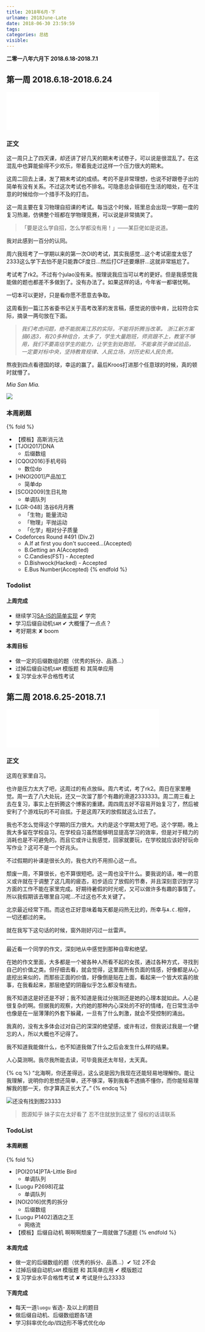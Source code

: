 ```yaml
---
title: 2018年6月·下
urlname: 2018June-Late
date: 2018-06-30 23:59:59
tags:
categories: 总结
visible:
---
```


**二零一八年六月下**
**2018.6.18-2018.7.1**

<!-- more -->

## 第一周 2018.6.18-2018.6.24

<iframe frameborder="no" border="0" marginwidth="0" marginheight="0" width=400 height=100 src="//music.163.com/outchain/player?type=2&id=4257618&auto=0&height=66"></iframe>

### 正文

这一周只上了四天课，却还讲了好几天的期末考试卷子，可以说是很混乱了。在这混乱中也算能偷得不少欢乐，带着我走过这样一个压力很大的期末。

这周二回去上课，发了期末考试的成绩。考的不是非常理想，也说不好跟卷子出的简单有没有关系。不过这次考试也不排名。可隐患总会徘徊在生活的暗处，在不注意的时候给你一个措手不及的打击。

这一周主要在复习物理自招课的考试。每当这个时候，班里总会出现一学期一度的复习热潮，仿佛整个班都在学物理竞赛，可以说是非常搞笑了。

> 「要是这么学自招，怎么学都没有用！」——某巨佬如是说道。

我对此感到一百分的认同。

周六我班考了一学期以来的第一次OI的考试，其实我感觉...这个考试密度太低了2333这么学下去怕不是只能靠CF度日...然后打CF还要爆肝...这就非常尴尬了。

考试考了rk2。不过有个julao没有来。按理说我应当可以考的更好。但是我感觉我能做的题也都差不多做到了。没有办法了。如果这样的话，今年省一都堪忧啊。

一切本可以更好，只是看你愿不愿意去争取。

这周看到一篇江苏省委书记关于高考改革的发言稿，感觉说的很中肯，比较符合实际，摘录一两句放在下面。

> *我们考虑问题，绝不能脱离江苏的实际，不能将折腾当改革。*
> *浙江新方案搞6选3，有20多种组合，太多了，学生大量跑班，师资跟不上，教室不够用，我们不要高估学生的能力，让学生到处跑班。*
> *不能拿孩子做试验品，一定要对标中央，坚持教育规律、人民立场，对历史和人民负责。*

熬夜到四点看德国的球，幸运的赢了。最后Kroos打进那个任意球的时候，真的顿时就懵了。

*Mia San Mia.*

![](/images/20180623-germany.jpeg)

### 本周刷题

{% fold %}
+ 【模板】高斯消元法 
+ [TJOI2017]DNA 
	+ 后缀数组
+ [CQOI2016]手机号码 
	+ 数位dp
+ [HNOI2001]产品加工 
	+ 简单dp
+ [SCOI2009]生日礼物 
	+ 单调队列
+ [LGR-048] 洛谷6月月赛
	+ 「生物」能量流动
	+ 「物理」平抛运动 
	+ 「化学」相对分子质量 
+ Codeforces Round #491 (Div.2)
	+ A.If at first you don't succeed...(Accepted)
	+ B.Getting an A(Accepted)
	+ C.Candies(FST) - Accepted
	+ D.Bishwock(Hacked) - Accepted
	+ E.Bus Number(Accepted)
{% endfold %}

### Todolist

#### 上周完成

+ 继续学习[SA-IS的简单实现](https://zhuanlan.zhihu.com/p/28331415) ✔ 学完
+ 学习后缀自动机`SAM` ✔ 大概懂了一点点？
+ 考好期末 ✘ boom

#### 本周目标

+ 做一定的后缀数组的题（优秀的拆分、品酒...）
+ 过掉后缀自动机`SAM` 模版题 和 其简单应用
+ 复习学业水平合格性考试


## 第二周 2018.6.25-2018.7.1

<iframe frameborder="no" border="0" marginwidth="0" marginheight="0" width=400 height=100 src="//music.163.com/outchain/player?type=2&id=574869360&auto=0&height=66"></iframe>

### 正文

这周在家里自习。

也许是压力太大了吧，这周过的有点放纵。周六考试，考了rk2。周日在家里睡觉。周一去了八大处玩，还又一次溜了那个有趣的滑道2333333。周二周三看上去在复习，事实上在折腾这个博客的重建。周四周五好不容易开始复习了，然后被安利了个游戏玩的不可自拔。于是这周7天的放假就这么过去了。

我也不怎么觉得这个学期的压力很大。大约是这个学期太短了吧。这个学期，晚上我大多留在学校自习。在学校自习虽然能够明显提高学习的效率，但是对于精力的消耗也是不可避免的。而且它或许让我感觉，回家就要玩，在学校就应该好好玩命写作业？这可不是一个好兆头。

不过假期的补课是很长久的，我也大约不用担心这一点。

颓废一周，不算很长，也不算很短吧。这一周也没干什么。要我说的话，唯一的意义或许就在于调整了这几周的疲态，初步适应了放假的节奏，并且深刻意识到学习方面的工作不能在家里完成。好期待暑假的时光呢，又可以做许多有趣的事情了。所以我假期该去哪里自习呢...不过这也不太关键了。

北京最近经常下雨。而这也正好意味着每天都是闷热无比的，所幸与`A.C.`相伴，一切还都过的来。

就在我写下这句话的时候，窗外刚好闪过一丝雷声。

- - -

最近看一个同学的作文，深刻地从中感觉到那种自卑和绝望。

在她的作文里面，大多都是一个被各种人所看不起的女孩，通过各种方式，寻找到自己的价值之类。但仔细去看，就会觉得，这里面所有负面的情感，好像都是从心底挖出来似的，而那些正面的价值，好像倒是贴在上面，看起来一个皆大欢喜的故事，在我看起来，那层绝望的阴霾似乎怎么都没有褪去。

我不知道这是好还是不好；我不知道是我过分揣测还是她的心理本就如此。人心是很复杂的啊。但据我的观察，大约她的那种内心深处的不好的情绪，在日常生活中也像是在一层薄薄的外套下躲藏，一旦有了什么刺激，就会不受控制的涌出。

我真的，没有太多体会过对自己的深深的绝望感，或许有过，但我说过我是一个健忘的人，所以大概也不记得了。

我不知道我能做什么，也不知道我做了什么之后会发生什么样的结果。

人心莫测啊。我尽我所能去读，可毕竟我还太年轻，太天真。

{% cq %} “北海啊，你还差得远，这么说是因为我现在还能轻易地理解你。能让我理解，说明你的思想还简单，还不够深，等到我看不透搞不懂你，而你能轻易理解我的那一天，你才算真正长大了。” {% endcq %}

![还没有找到图23333](title2.jpg)

> 图源知乎 妹子实在太好看了 忍不住就放到这里了 侵权的话请联系

### TodoList

#### 本周刷题

{% fold %}
+ [POI2014]PTA-Little Bird
	- 单调队列
+ [Luogu P2698]花盆
	- 单调队列
+ [NOI2016]优秀的拆分  
	- 后缀数组
+ [Luogu P1402]酒店之王
	- 网络流
+ 【模板】后缀自动机 
啊啊啊颓废了一周就做了5道题
{% endfold %}

#### 本周完成
+ 做一定的后缀数组的题（优秀的拆分、品酒...）✔ 1过 2不会
+ 过掉后缀自动机`SAM` 模版题 和 其简单应用 ✔ 模版题过
+ 复习学业水平合格性考试 ✘ 考试是什么23333

#### 下周完成
+ 每天一道`luogu` 省选- 及以上的题目
+ 做后缀自动机、后缀数组题各1道
+ 学习斜率优化dp/四边形不等式优化dp

